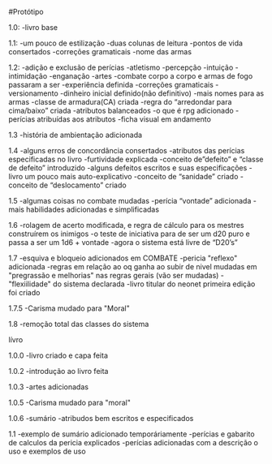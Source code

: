 #Protótipo

1.0:
	-livro base

1.1: 
	-um pouco de estilização 
	-duas colunas de leitura
	-pontos de vida consertados
	-correções gramaticais
	-nome das armas

1.2:
	-adição e exclusão de perícias
	-atletismo
	-percepção
	-intuição
	-intimidação
	-enganação
	-artes
	-combate corpo a corpo e armas de fogo passaram a ser
	-experiência definida
	-correções gramaticais
	-versionamento
	-dinheiro inicial definido(não definitivo)
	-mais nomes para as armas
	-classe de armadura(CA) criada
	-regra do “arredondar para cima/baixo” criada
	-atributos balanceados
	-o que é rpg adicionado
	-perícias atribuídas aos atributos
	-ficha visual em andamento

1.3
	-história de ambientação adicionada

1.4
	-alguns erros de concordância consertados
	-atributos das perícias especificadas no livro
	-furtividade explicada
	-conceito de”defeito” e “classe de defeito” introduzido
	-alguns defeitos escritos e suas especificações
	-livro um pouco mais auto-explicativo
	-conceito de “sanidade” criado
	-conceito de “deslocamento” criado

1.5
	-algumas coisas no combate mudadas
	-perícia “vontade” adicionada
	-mais habilidades adicionadas e simplificadas

1.6
	-rolagem de acerto modificada, e regra de cálculo para os mestres construírem os inimigos
	-o teste de iniciativa para de ser um d20 puro e passa a ser um 1d6 + vontade
	-agora o sistema está livre de “D20’s”

1.7
	-esquiva e bloqueio adicionados em COMBATE
	-pericia "reflexo" adicionada
	-regras em relação ao oq ganha ao subir de nivel mudadas em "pregrassão e melhorias" nas regras gerais (vão ser mudadas)
	-"flexiilidade" do sistema declarada
	-livro titular do neonet primeira edição foi criado

1.7.5
	-Carisma mudado para "Moral"

1.8
	-remoção total das classes do sistema

lívro

1.0.0
	-livro criado e capa feita

1.0.2
	-introdução ao livro feita

1.0.3
	-artes adicionadas

1.0.5
	-Carisma mudado para "moral"

1.0.6
	-sumário
	-atribudos bem escritos e especificados

1.1
	-exemplo de sumário adicionado temporáriamente
	-perícias e gabarito de calculos da pericia explicados
	-perícias adicionadas com a descrição o uso e exemplos de uso